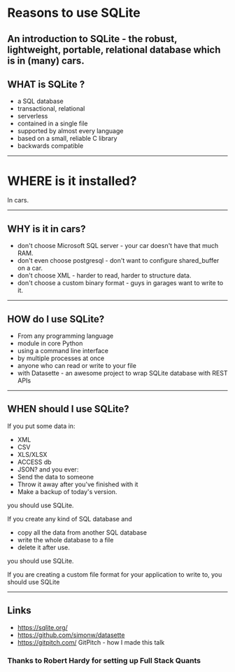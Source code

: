 # Reasons to use SQLite
An introduction to SQLite - the robust, lightweight, portable, relational database which is in (many) cars. 
---

## WHAT is SQLite ?
- a SQL database
- transactional, relational
- serverless
- contained in a single file
- supported by almost every language
- based on a small, reliable C library
- backwards compatible

---
# WHERE is it installed?
In cars. 

---
## WHY is it in cars?
- don't choose Microsoft SQL server - your car doesn't have that much RAM.
- don't even choose postgresql - don't want to configure shared_buffer on a car.
- don't choose XML - harder to read, harder to structure data.
- don't choose a custom binary format - guys in garages want to write to it.

---
## HOW do I use SQLite?
 - From any programming language
 - module in core Python
 - using a command line interface
 - by multiple processes at once
 - anyone who can read or write to your file
 - with Datasette - an awesome project to wrap SQLite database with REST APIs
 
---
## WHEN should I use SQLite?
If you put some data in:
 - XML
 - CSV
 - XLS/XLSX
 - ACCESS db
 - JSON?
and you ever:
 - Send the data to someone
 - Throw it away after you've finished with it
 - Make a backup of today's version.
 
you should use SQLite.

If you create any kind of SQL database and
 - copy all the data from another SQL database
 - write the whole database to a file
 - delete it after use.
 
you should use SQLite.

If you are creating a custom file format for your application to write to, you should use SQLite

---
## Links
 - https://sqlite.org/
 - https://github.com/simonw/datasette
 - https://gitpitch.com/ GitPitch - how I made this talk

### Thanks to Robert Hardy for setting up Full Stack Quants

